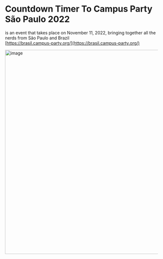 # Countdown Timer To Campus Party São Paulo 2022
is an event that takes place on November 11, 2022, bringing together all the nerds from São Paulo and Brazil
<br>
[https://brasil.campus-party.org/](https://brasil.campus-party.org/)

<img width="672" alt="image" src="https://user-images.githubusercontent.com/17316392/188914199-cd6747bd-0c59-487f-88b3-e05a3453acc9.png">


